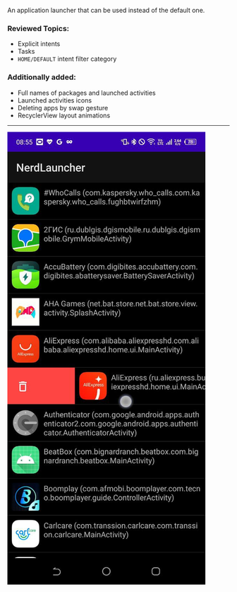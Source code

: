 An application launcher that can be used instead of the default one.

### Reviewed Topics:
- Explicit intents
- Tasks
- `HOME/DEFAULT` intent filter category

### Additionally added:
- Full names of packages and launched activities
- Launched activities icons
- Deleting apps by swap gesture
- RecyclerView layout animations

---
![Image alt](https://github.com/v43d3rm4k4r/BigNerdRanchAndroid/blob/main/nerd-launcher/screens/1.jpg)  
